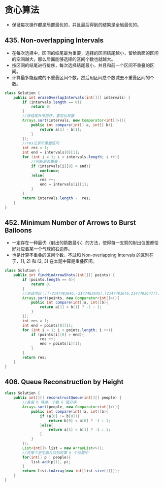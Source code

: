 # 贪心算法
* 保证每次操作都是局部最优的，并且最后得到的结果是全局最优的。
## 435. Non-overlapping Intervals
* 在每次选择中，区间的结尾最为重要，选择的区间结尾越小，留给后面的区间的空间越大，那么后面能够选择的区间个数也就越大。
* 按区间的结尾进行排序，每次选择结尾最小，并且和前一个区间不重叠的区间。
* 计算最多能组成的不重叠区间个数，然后用区间总个数减去不重叠区间的个数。
```JAVA
class Solution {
    public int eraseOverlapIntervals(int[][] intervals) {
        if (intervals.length == 0){
            return 0;
        }
        //按结尾升序排序，重写比较器
        Arrays.sort(intervals, new Comparator<int[]>(){
            public int compare(int[] a, int[] b){
                return a[1] - b[1];
            }
        });
        //res记录不重叠区间
        int res = 1;
        int end = intervals[0][1];
        for (int i = 1; i < intervals.length; i ++){
            //判断是否重叠
            if (intervals[i][0] < end){
                continue;
            }else{
                res ++;
                end = intervals[i][1];
            }
        }
        return intervals.length -  res;
    }
}
```
## 452. Minimum Number of Arrows to Burst Balloons
* 一定存在一种最优（射出的箭数最小）的方法，使得每一支箭的射出位置都恰好对应着某一个气球的右边界。
* 也是计算不重叠的区间个数，不过和 Non-overlapping Intervals 的区别在于，[1, 2] 和 [2, 3] 在本题中算是重叠区间。
```JAVA
class Solution {
    public int findMinArrowShots(int[][] points) {
        if (points.length == 0){
            return 0;
        }
        //测试项目：[[-2147483646,-2147483645],[2147483646,2147483647]]，所以不能直接返回相减
        Arrays.sort(points, new Comparator<int[]>(){
            public int compare(int[]a, int[]b){
                return a[1] < b[1] ? -1 : 1;
            }
        });
        int res = 1;
        int end = points[0][1];
        for (int i = 1; i < points.length; i ++){
            if (points[i][0] > end){
                res ++;
                end = points[i][1];
            }
        }
        return res;
    }
}
```
## 406. Queue Reconstruction by Height
```JAVA
class Solution {
    public int[][] reconstructQueue(int[][] people) {
        //身高 h 降序、个数 k 值升序
        Arrays.sort(people, new Comparator<int[]>(){
            public int compare(int[]a, int[]b){
                if (a[0] != b[0]){
                    return b[0] < a[0] ? -1 : 1;
                }else{
                    return a[1] < b[1] ? -1 : 1;
                }
            }
        });
        List<int[]> list = new ArrayList<>();
        //将某个学生插入队列的第 k 个位置中
        for(int[] p : people){
            list.add(p[1], p);
        }
        return list.toArray(new int[list.size()][]);
    }
}
```
